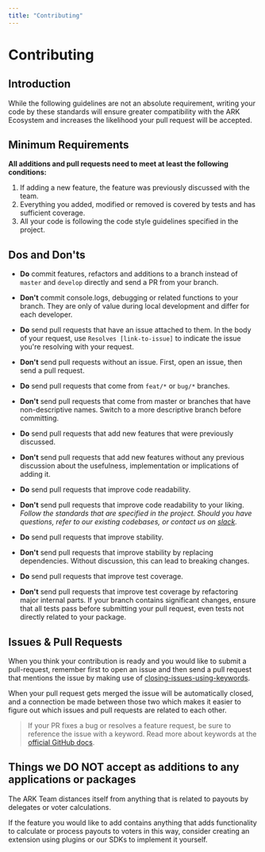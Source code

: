 ```yaml
---
title: "Contributing"
---
```


# Contributing

## Introduction

While the following guidelines are not an absolute requirement, writing your code by these standards will ensure greater compatibility with the ARK Ecosystem and increases the likelihood your pull request will be accepted.

## Minimum Requirements

**All additions and pull requests need to meet at least the following conditions:**

1. If adding a new feature, the feature was previously discussed with the team.
2. Everything you added, modified or removed is covered by tests and has sufficient coverage.
3. All your code is following the code style guidelines specified in the project.

## Dos and Don'ts

- **Do** commit features, refactors and additions to a branch instead of `master` and `develop` directly and send a PR from your branch.

- **Don't** commit console.logs, debugging or related functions to your branch. They are only of value during local development and differ for each developer.

- **Do** send pull requests that have an issue attached to them. In the body of your request, use `Resolves [link-to-issue]` to indicate the issue you're resolving with your request.

- **Don't** send pull requests without an issue. First, open an issue, then send a pull request.

- **Do** send pull requests that come from `feat/*` or `bug/*` branches.

- **Don't** send pull requests that come from master or branches that have non-descriptive names. Switch to a more descriptive branch before committing.

- **Do** send pull requests that add new features that were previously discussed.

- **Don't** send pull requests that add new features without any previous discussion about the usefulness, implementation or implications of adding it.

- **Do** send pull requests that improve code readability.

- **Don't** send pull requests that improve code readability to your liking. *Follow the standards that are specified in the project. Should you have questions, refer to our existing codebases, or contact us on [slack](https://ark.io/slack).*

- **Do** send pull requests that improve stability.

- **Don't** send pull requests that improve stability by replacing dependencies. Without discussion, this can lead to breaking changes.

- **Do** send pull requests that improve test coverage.

- **Don't** send pull requests that improve test coverage by refactoring major internal parts. If your branch contains significant changes, ensure that all tests pass before submitting your pull request, even tests not directly related to your package.

## Issues & Pull Requests

When you think your contribution is ready and you would like to submit a pull-request, remember first to open an issue and then send a pull request that mentions the issue by making use of [closing-issues-using-keywords](https://help.github.com/articles/closing-issues-using-keywords/).

When your pull request gets merged the issue will be automatically closed, and a connection be made between those two which makes it easier to figure out which issues and pull requests are related to each other.

> If your PR fixes a bug or resolves a feature request, be sure to reference the issue with a keyword. Read more about keywords at the [official GitHub docs](https://help.github.com/en/articles/closing-issues-using-keywords).

## Things we DO NOT accept as additions to any applications or packages

The ARK Team distances itself from anything that is related to payouts by delegates or voter calculations.

If the feature you would like to add contains anything that adds functionality to calculate or process payouts to voters in this way, consider creating an extension using plugins or our SDKs to implement it yourself.
